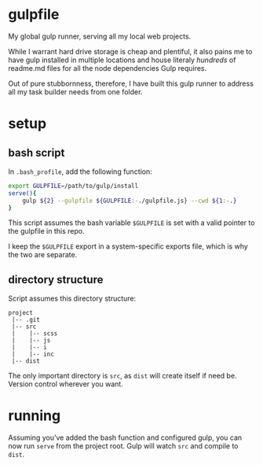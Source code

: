 # gulpfile
My global gulp runner, serving all my local web projects.

While I warrant hard drive storage is cheap and plentiful, it also pains me to have gulp installed in multiple locations and house literaly _hundreds_ of readme.md files for all the node dependencies Gulp requires.

Out of pure stubbornness, therefore, I have built this gulp runner to address all my task builder needs from one folder.

# setup
## bash script
In `.bash_profile`, add the following function:
```bash
export GULPFILE=/path/to/gulp/install
serve(){
    gulp ${2} --gulpfile ${GULPFILE:-./gulpfile.js} --cwd ${1:-.}
}
```
This script assumes the bash variable `$GULPFILE` is set with a valid pointer to the gulpfile in this repo.

I keep the `$GULPFILE` export in a system-specific exports file, which is why the two are separate.

## directory structure
Script assumes this directory structure:
```
project
 |-- .git
 |-- src
 |    |-- scss
 |    |-- js
 |    |-- i
 |    |-- inc
 |-- dist
```
The only important directory is `src`, as `dist` will create itself if need be. Version control wherever you want.

# running
Assuming you’ve added the bash function and configured gulp, you can now run `serve` from the project root. Gulp will watch `src` and compile to `dist`.
